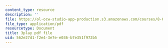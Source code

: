 ```yaml
---
content_type: resource
description: ''
file: https://ol-ocw-studio-app-production.s3.amazonaws.com/courses/8-03sc-physics-iii-vibrations-and-waves-fall-2016/562e27d1f2e43e7ee036b7e351f972b5_VkbtIDSHfSc.pdf
file_type: application/pdf
resourcetype: Document
title: 3play pdf file
uid: 562e27d1-f2e4-3e7e-e036-b7e351f972b5
---
```

